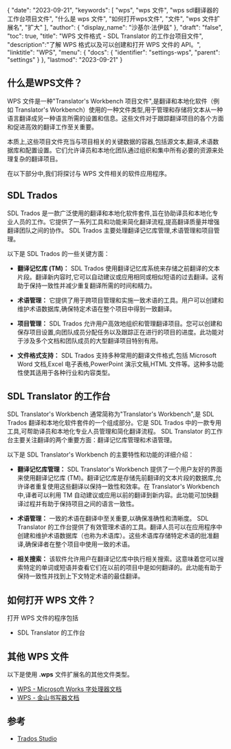 {
"date": "2023-09-21",
  "keywords": [
"wps",
"wps 文件",
"wps sdl翻译器的工作台项目文件",
"什么是 wps 文件",
"如何打开wps文件",
"文件",
"wps 文件扩展名",
"扩大"
],
  "author": {
"display_name": "沙基尔·法伊兹"
},
"draft": "false",
"toc": true,
"title": "WPS 文件格式 - SDL Translator 的工作台项目文件",
  "description":"了解 WPS 格式以及可以创建和打开 WPS 文件的 API。",
"linktitle": "WPS",
  "menu": {
    "docs": {
      "identifier": "settings-wps",
"parent": "settings"
}
},
"lastmod": "2023-09-21"
}

## 什么是WPS文件？

WPS 文件是一种"Translator's Workbench 项目文件",是翻译和本地化软件（例如 Translator's Workbench）使用的一种文件类型,用于管理和存储将文本从一种语言翻译成另一种语言所需的设置和信息。这些文件对于跟踪翻译项目的各个方面和促进高效的翻译工作至关重要。

本质上,这些项目文件充当与项目相关的关键数据的容器,包括源文本,翻译,术语数据库和配置设置。它们允许译员和本地化团队通过组织和集中所有必要的资源来处理复杂的翻译项目。

在以下部分中,我们将探讨与 WPS 文件相关的软件应用程序。

## SDL Trados

SDL Trados 是一款广泛使用的翻译和本地化软件套件,旨在协助译员和本地化专业人员的工作。它提供了一系列工具和功能来简化翻译流程,提高翻译质量并增强翻译团队之间的协作。 SDL Trados 主要处理翻译记忆库管理,术语管理和项目管理。

以下是 SDL Trados 的一些关键方面：

- **翻译记忆库 (TM)：** SDL Trados 使用翻译记忆库系统来存储之前翻译的文本片段。翻译新内容时,它可以自动建议或应用相同或相似短语的过去翻译。这有助于保持一致性并减少重复翻译所需的时间和精力。

- **术语管理：** 它提供了用于跨项目管理和实施一致术语的工具。用户可以创建和维护术语数据库,确保特定术语在整个项目中得到一致翻译。

- **项目管理：** SDL Trados 允许用户高效地组织和管理翻译项目。您可以创建和保存项目设置,向团队成员分配任务以及跟踪正在进行的项目的进度。此功能对于涉及多个文档和团队成员的大型翻译项目特别有用。

- **文件格式支持：** SDL Trados 支持多种常用的翻译文件格式,包括 Microsoft Word 文档,Excel 电子表格,PowerPoint 演示文稿,HTML 文件等。这种多功能性使其适用于各种行业和内容类型。

## SDL Translator 的工作台

SDL Translator's Workbench 通常简称为"Translator's Workbench",是 SDL Trados 翻译和本地化软件套件的一个组成部分。它是 SDL Trados 中的一款专用工具,可帮助译员和本地化专业人员管理和简化翻译流程。 SDL Translator 的工作台主要关注翻译的两个重要方面：翻译记忆库管理和术语管理。

以下是 SDL Translator's Workbench 的主要特性和功能的详细介绍：

- **翻译记忆库管理：** SDL Translator's Workbench 提供了一个用户友好的界面来使用翻译记忆库 (TM)。翻译记忆库是存储先前翻译的文本片段的数据库,允许译者重复使用这些翻译以保持一致性和效率。在 Translator's Workbench 中,译者可以利用 TM 自动建议或应用以前的翻译到新内容。此功能可加快翻译过程并有助于保持项目之间的语言一致性。

- **术语管理：** 一致的术语在翻译中至关重要,以确保准确性和清晰度。 SDL Translator 的工作台提供了有效管理术语的工具。翻译人员可以在应用程序中创建和维护术语数据库（也称为术语库）。这些术语库存储特定术语的批准翻译,确保译者在整个项目中使用一致的术语。

- **相关搜索：** 该软件允许用户在翻译记忆库中执行相关搜索。这意味着您可以搜索特定的单词或短语并查看它们在以前的项目中是如何翻译的。此功能有助于保持一致性并找到上下文特定术语的最佳翻译。

## 如何打开 WPS 文件？

打开 WPS 文件的程序包括

- SDL Translator 的工作台

## 其他 WPS 文件

以下是使用 **.wps** 文件扩展名的其他文件类型。

- [WPS - Microsoft Works 字处理器文档](/zh/word-processing/wps/)
- [WPS - 金山书写器文档](/zh/word-processing/wps-kingsoft/)

## 参考
* [Trados Studio](https://en.wikipedia.org/wiki/Trados_Studio)
